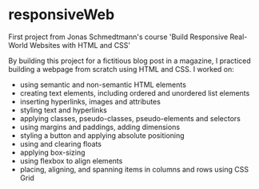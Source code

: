 # responsiveWeb

First project from Jonas Schmedtmann's course 'Build Responsive Real-World Websites with HTML and CSS'

<p>
By building this project for a fictitious blog post in a magazine, I practiced building a webpage from scratch using HTML and CSS. I worked on:
<ul>
    <li>using semantic and non-semantic HTML elements </li>
    <li>creating text elements, including ordered and unordered list elements</li>
    <li>inserting hyperlinks, images and attributes </li>
    <li>styling text and hyperlinks</li>
    <li>applying classes, pseudo-classes, pseudo-elements and selectors</li>
    <li>using margins and paddings, adding dimensions</li>
    <li>styling a button and applying absolute positioning</li>
    <li>using and clearing floats</li>
    <li>applying box-sizing</li>
    <li>using flexbox to align elements</li>
    <li>placing, aligning, and spanning items in columns and rows using CSS Grid</li>
</ul>
